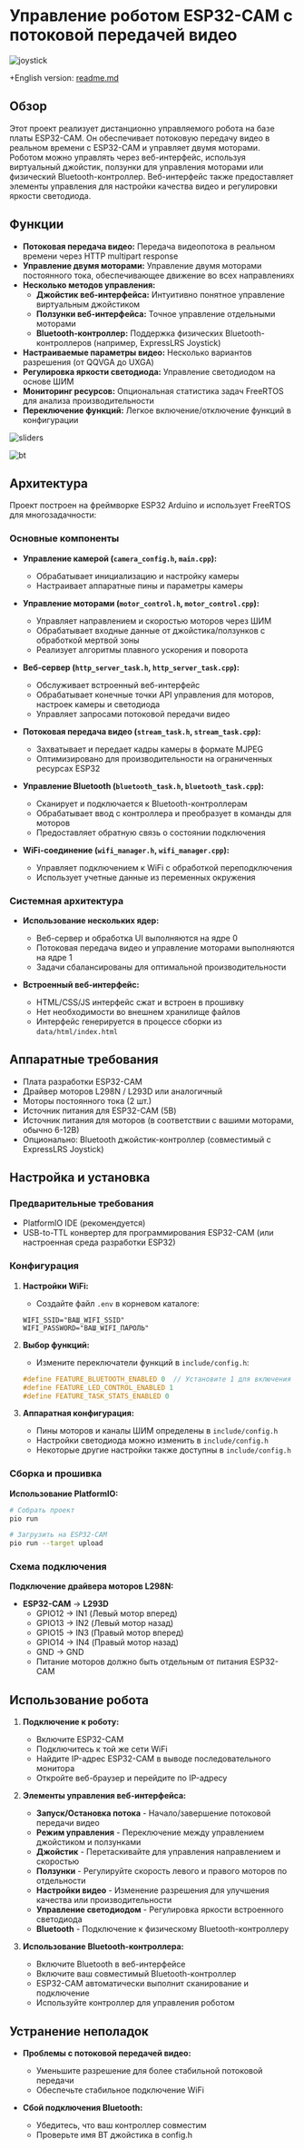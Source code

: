 # Управление роботом ESP32-CAM с потоковой передачей видео

![joystick](screenshots/joystick.png)

+English version: [readme.md](readme.md)

## Обзор

Этот проект реализует дистанционно управляемого робота на базе платы ESP32-CAM. Он обеспечивает потоковую передачу видео в реальном времени с ESP32-CAM и управляет двумя моторами. Роботом можно управлять через веб-интерфейс, используя виртуальный джойстик, ползунки для управления моторами или физический Bluetooth-контроллер. Веб-интерфейс также предоставляет элементы управления для настройки качества видео и регулировки яркости светодиода.

## Функции

* **Потоковая передача видео:** Передача видеопотока в реальном времени через HTTP multipart response
* **Управление двумя моторами:** Управление двумя моторами постоянного тока, обеспечивающее движение во всех направлениях
* **Несколько методов управления:**
  * **Джойстик веб-интерфейса:** Интуитивно понятное управление виртуальным джойстиком
  * **Ползунки веб-интерфейса:** Точное управление отдельными моторами
  * **Bluetooth-контроллер:** Поддержка физических Bluetooth-контроллеров (например, ExpressLRS Joystick)
* **Настраиваемые параметры видео:** Несколько вариантов разрешения (от QQVGA до UXGA)
* **Регулировка яркости светодиода:** Управление светодиодом на основе ШИМ
* **Мониторинг ресурсов:** Опциональная статистика задач FreeRTOS для анализа производительности
* **Переключение функций:** Легкое включение/отключение функций в конфигурации

![sliders](screenshots/sliders.png)

![bt](screenshots/bt.png)

## Архитектура

Проект построен на фреймворке ESP32 Arduino и использует FreeRTOS для многозадачности:

### Основные компоненты

* **Управление камерой (`camera_config.h`, `main.cpp`):**
  * Обрабатывает инициализацию и настройку камеры
  * Настраивает аппаратные пины и параметры камеры

* **Управление моторами (`motor_control.h`, `motor_control.cpp`):**
  * Управляет направлением и скоростью моторов через ШИМ
  * Обрабатывает входные данные от джойстика/ползунков с обработкой мертвой зоны
  * Реализует алгоритмы плавного ускорения и поворота

* **Веб-сервер (`http_server_task.h`, `http_server_task.cpp`):**
  * Обслуживает встроенный веб-интерфейс
  * Обрабатывает конечные точки API управления для моторов, настроек камеры и светодиода
  * Управляет запросами потоковой передачи видео

* **Потоковая передача видео (`stream_task.h`, `stream_task.cpp`):**
  * Захватывает и передает кадры камеры в формате MJPEG
  * Оптимизировано для производительности на ограниченных ресурсах ESP32

* **Управление Bluetooth (`bluetooth_task.h`, `bluetooth_task.cpp`):**
  * Сканирует и подключается к Bluetooth-контроллерам
  * Обрабатывает ввод с контроллера и преобразует в команды для моторов
  * Предоставляет обратную связь о состоянии подключения

* **WiFi-соединение (`wifi_manager.h`, `wifi_manager.cpp`):**
  * Управляет подключением к WiFi с обработкой переподключения
  * Использует учетные данные из переменных окружения

### Системная архитектура

* **Использование нескольких ядер:**
  * Веб-сервер и обработка UI выполняются на ядре 0
  * Потоковая передача видео и управление моторами выполняются на ядре 1
  * Задачи сбалансированы для оптимальной производительности

* **Встроенный веб-интерфейс:**
  * HTML/CSS/JS интерфейс сжат и встроен в прошивку
  * Нет необходимости во внешнем хранилище файлов
  * Интерфейс генерируется в процессе сборки из `data/html/index.html`

## Аппаратные требования

* Плата разработки ESP32-CAM
* Драйвер моторов L298N / L293D или аналогичный
* Моторы постоянного тока (2 шт.)
* Источник питания для ESP32-CAM (5В)
* Источник питания для моторов (в соответствии с вашими моторами, обычно 6-12В)
* Опционально: Bluetooth джойстик-контроллер (совместимый с ExpressLRS Joystick)

## Настройка и установка

### Предварительные требования

* PlatformIO IDE (рекомендуется)
* USB-to-TTL конвертер для программирования ESP32-CAM (или настроенная среда разработки ESP32)

### Конфигурация

1. **Настройки WiFi:**
   * Создайте файл `.env` в корневом каталоге:
   ```
   WIFI_SSID="ВАШ_WIFI_SSID"
   WIFI_PASSWORD="ВАШ_WIFI_ПАРОЛЬ"
   ```

2. **Выбор функций:**
   * Измените переключатели функций в `include/config.h`:
   ```cpp
   #define FEATURE_BLUETOOTH_ENABLED 0  // Установите 1 для включения
   #define FEATURE_LED_CONTROL_ENABLED 1
   #define FEATURE_TASK_STATS_ENABLED 0
   ```

3. **Аппаратная конфигурация:**
   * Пины моторов и каналы ШИМ определены в `include/config.h`
   * Настройки светодиода можно изменить в `include/config.h`
   * Некоторые другие настройки также доступны в `include/config.h`

### Сборка и прошивка

**Использование PlatformIO:**
```bash
# Собрать проект
pio run

# Загрузить на ESP32-CAM
pio run --target upload
```

### Схема подключения

**Подключение драйвера моторов L298N:**
* **ESP32-CAM** → **L293D**
  * GPIO12 → IN1 (Левый мотор вперед)
  * GPIO13 → IN2 (Левый мотор назад)
  * GPIO15 → IN3 (Правый мотор вперед)
  * GPIO14 → IN4 (Правый мотор назад)
  * GND → GND
  * Питание моторов должно быть отдельным от питания ESP32-CAM

## Использование робота

1. **Подключение к роботу:**
   * Включите ESP32-CAM
   * Подключитесь к той же сети WiFi
   * Найдите IP-адрес ESP32-CAM в выводе последовательного монитора
   * Откройте веб-браузер и перейдите по IP-адресу

2. **Элементы управления веб-интерфейса:**
   * **Запуск/Остановка потока** - Начало/завершение потоковой передачи видео
   * **Режим управления** - Переключение между управлением джойстиком и ползунками
   * **Джойстик** - Перетаскивайте для управления направлением и скоростью
   * **Ползунки** - Регулируйте скорость левого и правого моторов по отдельности
   * **Настройки видео** - Изменение разрешения для улучшения качества или производительности
   * **Управление светодиодом** - Регулировка яркости встроенного светодиода
   * **Bluetooth** - Подключение к физическому Bluetooth-контроллеру

3. **Использование Bluetooth-контроллера:**
   * Включите Bluetooth в веб-интерфейсе
   * Включите ваш совместимый Bluetooth-контроллер
   * ESP32-CAM автоматически выполнит сканирование и подключение
   * Используйте контроллер для управления роботом

## Устранение неполадок

* **Проблемы с потоковой передачей видео:**
  * Уменьшите разрешение для более стабильной потоковой передачи
  * Обеспечьте стабильное подключение WiFi

* **Сбой подключения Bluetooth:**
  * Убедитесь, что ваш контроллер совместим
  * Проверьте имя BT джойстика в config.h 